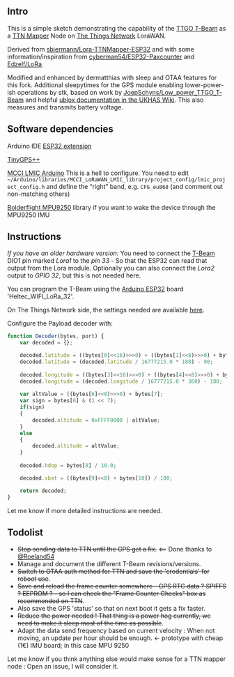 ## Intro

This is a simple sketch demonstrating the capability of the [TTGO T-Beam](https://www.aliexpress.com/store/product/TTGO-T-Beam-ESP32-433-868-915Mhz-WiFi-wireless-Bluetooth-Module-ESP-32-GPS-NEO-6M/2090076_32875743018.html) as a [TTN Mapper](https://ttnmapper.org/) Node on [The Things Network](https://www.thethingsnetwork.org/) LoraWAN.

Derived from [sbiermann/Lora-TTNMapper-ESP32](https://github.com/sbiermann/Lora-TTNMapper-ESP32) and with some information/inspiration from [cyberman54/ESP32-Paxcounter](https://github.com/cyberman54/ESP32-Paxcounter) and [Edzelf/LoRa](https://github.com/Edzelf/LoRa).

Modified and enhanced by dermatthias with sleep and OTAA features for this fork. Additional sleepytimes for the GPS module enabling lower-power-ish operations by stk, based on work by [JoepSchyns/Low_power_TTGO_T-Beam](https://github.com/JoepSchyns/Low_power_TTGO_T-beam) and helpful [ublox documentation in the UKHAS Wiki](https://ukhas.org.uk/guides:ublox_psm). This also measures and transmits battery voltage.

## Software dependencies

Arduino IDE [ESP32 extension](https://github.com/espressif/arduino-esp32)

[TinyGPS++](http://arduiniana.org/libraries/tinygpsplus/)

[MCCI LMIC Arduino](https://github.com/mcci-catena/arduino-lmic) This is a hell to configure. You need to edit `~/Arduino/libraries/MCCI_LoRaWAN_LMIC_library/project_config/lmic_project_config.h` and define the “right” band, e.g. `CFG_eu868` (and comment out non-matching others)

[Bolderflight MPU9250](https://github.com/bolderflight/MPU9250) library if you want to wake the device through the MPU9250 IMU

## Instructions

_If you have an older hardware version:_ You need to connect the [T-Beam](https://github.com/LilyGO/TTGO-T-Beam) DIO1 pin marked *Lora1* to the *pin 33* - So that the ESP32 can read that output from the Lora module.
Optionally you can also connect the *Lora2* output to *GPIO 32*, but this is not needed here.

You can program the T-Beam using the [Arduino ESP32](https://github.com/espressif/arduino-esp32) board 'Heltec_WIFI_LoRa_32'.

On The Things Network side, the settings needed are available [here](https://www.thethingsnetwork.org/docs/applications/ttnmapper/).

Configure the Payload decoder with:
```javascript
function Decoder(bytes, port) {
    var decoded = {};

    decoded.latitude = ((bytes[0]<<16)>>>0) + ((bytes[1]<<8)>>>0) + bytes[2];
    decoded.latitude = (decoded.latitude / 16777215.0 * 180) - 90;
  
    decoded.longitude = ((bytes[3]<<16)>>>0) + ((bytes[4]<<8)>>>0) + bytes[5];
    decoded.longitude = (decoded.longitude / 16777215.0 * 360) - 180;
  
    var altValue = ((bytes[6]<<8)>>>0) + bytes[7];
    var sign = bytes[6] & (1 << 7);
    if(sign)
    {
        decoded.altitude = 0xFFFF0000 | altValue;
    }
    else
    {
        decoded.altitude = altValue;
    }
  
    decoded.hdop = bytes[8] / 10.0;

    decoded.vbat = ((bytes[9]<<8) + bytes[10]) / 100;

    return decoded;
}
```

Let me know if more detailed instructions are needed.

## Todolist

* ~~Stop sending data to TTN until the GPS get a fix.~~ <== Done thanks to [@Roeland54](https://github.com/Roeland54)
* Manage and document the different T-Beam revisions/versions.
* ~~Switch to OTAA auth method for TTN and save the 'credentials' for reboot use~~.
* ~~Save and reload the frame counter somewhere - GPS RTC data ? SPIFFS ? EEPROM ? - so I can check the "Frame Counter Checks" box as recommended on TTN~~.
* Also save the GPS 'status' so that on next boot it gets a fix faster.
* ~~Reduce the power needed ! That thing is a power hog currently, we need to make it sleep most of the time as possible~~.
* Adapt the data send frequency based on current velocity : When not moving, an update per hour should be enough. ← prototype with cheap (1€) IMU board; in this case MPU 9250

Let me know if you think anything else would make sense for a TTN mapper node : Open an issue, I will consider it.

